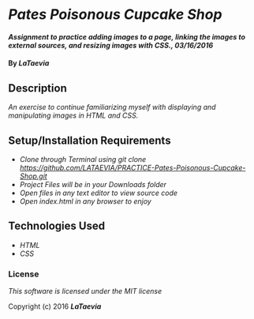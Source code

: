 # _Pates Poisonous Cupcake Shop_

#### _Assignment to practice adding images to a page, linking the images to external sources, and resizing images with CSS., 03/16/2016_

#### By _**LaTaevia**_

## Description

_An exercise to continue familiarizing myself with displaying and manipulating images in HTML and CSS._

## Setup/Installation Requirements

* _Clone through Terminal using git clone https://github.com/LATAEVIA/PRACTICE-Pates-Poisonous-Cupcake-Shop.git_
* _Project Files will be in your Downloads folder_
* _Open files in any text editor to view source code_
* _Open index.html in any browser to enjoy_

## Technologies Used

* _HTML_
* _CSS_

### License

*This software is licensed under the MIT license*

Copyright (c) 2016 **_LaTaevia_**
